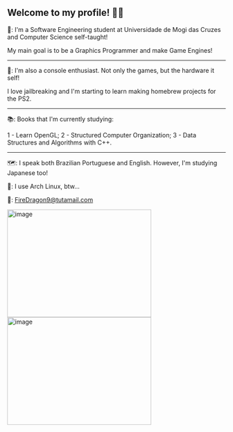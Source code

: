 ## Welcome to my profile! 🐉🔥

🐉: I'm a Software Engineering student at Universidade de Mogi das Cruzes and Computer Science self-taught!

  My main goal is to be a Graphics Programmer and make Game Engines!

--------------------------------------------------------------------------------------------------------------------------------------

👾: I'm also a console enthusiast. Not only the games, but the hardware it self!

  I love jailbreaking and I'm starting to learn making homebrew projects for the PS2.

--------------------------------------------------------------------------------------------------------------------------------------

📚: Books that I'm currently studying:

  1 - Learn OpenGL;
  2 - Structured Computer Organization;
  3 - Data Structures and Algorithms with C++.

--------------------------------------------------------------------------------------------------------------------------------------

🗺️: I speak both Brazilian Portuguese and English. However, I'm studying Japanese too!

🐧: I use Arch Linux, btw... 

📧: FireDragon9@tutamail.com

<img width="332" height="248" alt="image" src="https://github.com/user-attachments/assets/eff0ec8c-09d3-4b93-bc48-28995c0ba154" /> <img width="332" height="248" alt="image" src="https://github.com/user-attachments/assets/669a92c0-fbe5-48bf-947b-a95e93cf1cf3" />



<!--
**FireDragon9/FireDragon9** is a ✨ _special_ ✨ repository because its `README.md` (this file) appears on your GitHub profile.

Here are some ideas to get you started:

- 🔭 I’m currently working on ...
- 🌱 I’m currently learning ...
- 👯 I’m looking to collaborate on ...
- 🤔 I’m looking for help with ...
- 💬 Ask me about ...
- 📫 How to reach me: ...
- 😄 Pronouns: ...
- ⚡ Fun fact: ...
-->
